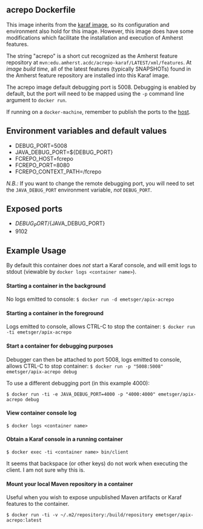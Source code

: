 ## acrepo Dockerfile

This image inherits from the [karaf image](../../karaf/4.0.6), so its configuration and environment also hold for this image.  However, this image does have some modifications which facilitate the installation and execution of Amherst features.

The string "acrepo" is a short cut recognized as the Amherst feature repository at `mvn:edu.amherst.acdc/acrepo-karaf/LATEST/xml/features`.  At _image build time_, all of the latest features (typically SNAPSHOTs) found in the Amherst feature repository are installed into this Karaf image.

The acrepo image default debugging port is 5008.  Debugging is enabled by default, but the port will need to be mapped using the `-p` command line argument to `docker run`.

If running on a `docker-machine`, remember to publish the ports to the [host](https://docs.docker.com/engine/reference/run/#/expose-incoming-ports).

## Environment variables and default values

* DEBUG_PORT=5008
* JAVA_DEBUG_PORT=${DEBUG_PORT}
* FCREPO_HOST=fcrepo
* FCREPO_PORT=8080
* FCREPO_CONTEXT_PATH=/fcrepo

*N.B.:* If you want to change the remote debugging port, you will need to set the `JAVA_DEBUG_PORT` environment variable, _not_ `DEBUG_PORT`.

## Exposed ports

* ${DEBUG_PORT}/${JAVA_DEBUG_PORT}
* 9102

## Example Usage

By default this container does _not_ start a Karaf console, and will emit logs to stdout (viewable by `docker logs <container name>`).

#### Starting a container in the background

No logs emitted to console:
`$ docker run -d emetsger/apix-acrepo`

#### Starting a container in the foreground

Logs emitted to console, allows CTRL-C to stop the container:
`$ docker run -ti emetsger/apix-acrepo`

#### Start a container for debugging purposes

Debugger can then be attached to port 5008, logs emitted to console, allows CTRL-C to stop container:
`$ docker run -p "5008:5008" emetsger/apix-acrepo debug`

To use a different debugging port (in this example 4000):

`$ docker run -ti -e JAVA_DEBUG_PORT=4000 -p "4000:4000" emetsger/apix-acrepo debug`

#### View container console log

`$ docker logs <container name>`

#### Obtain a Karaf console in a running container

`$ docker exec -ti <container name> bin/client`

It seems that backspace (or other keys) do not work when executing the client.  I am not sure why this is.

#### Mount your local Maven repository in a container

Useful when you wish to expose unpublished Maven artifacts or Karaf features to the container.

`$ docker run -ti -v ~/.m2/repository:/build/repository emetsger/apix-acrepo:latest`
